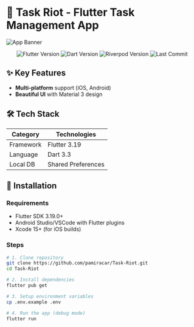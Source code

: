 # 📱 Task Riot - Flutter Task Management App

![App Banner](https://via.placeholder.com/1200x400/5B86E5/FFFFFF?text=Task+Riot+Mobile+App)

<p align="center">
  <img src="https://img.shields.io/badge/Flutter-3.19.0-blue?logo=flutter" alt="Flutter Version">
  <img src="https://img.shields.io/badge/Dart-3.3.0-blue?logo=dart" alt="Dart Version">
  <img src="https://img.shields.io/pub/v/riverpod?label=Riverpod" alt="Riverpod Version">
  <img src="https://img.shields.io/github/last-commit/pamiracar/Task-Riot" alt="Last Commit">
</p>

## ✨ Key Features
- **Multi-platform** support (iOS, Android)
- **Beautiful UI** with Material 3 design

## 🛠 Tech Stack
| Category       | Technologies                          |
|----------------|---------------------------------------|
| Framework      | Flutter 3.19                          |
| Language       | Dart 3.3                              |
| Local DB       | Shared Preferences                    |

## 🚀 Installation
### Requirements
- Flutter SDK 3.19.0+
- Android Studio/VSCode with Flutter plugins
- Xcode 15+ (for iOS builds)

### Steps
```bash
# 1. Clone repository
git clone https://github.com/pamiracar/Task-Riot.git
cd Task-Riot

# 2. Install dependencies
flutter pub get

# 3. Setup environment variables
cp .env.example .env

# 4. Run the app (debug mode)
flutter run
